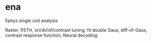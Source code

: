 # ena
Ephys single unit analysis

Raster, PSTH, ori/dir/sf/contrast tuning;
fit double Gaus, diff-of-Gaus, contrast response function;
Neural decoding;
